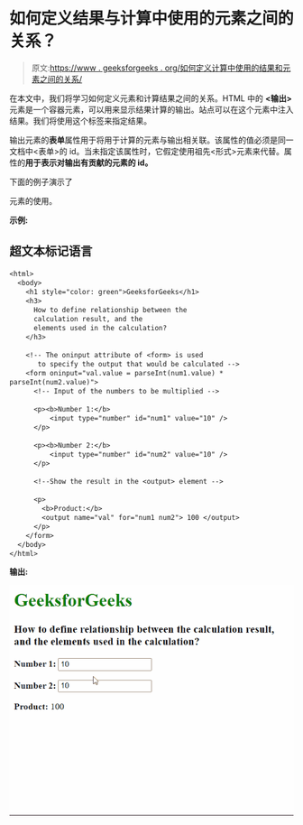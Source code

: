 # 如何定义结果与计算中使用的元素之间的关系？

> 原文:[https://www . geeksforgeeks . org/如何定义计算中使用的结果和元素之间的关系/](https://www.geeksforgeeks.org/how-to-define-relationship-between-the-result-and-the-elements-used-in-the-calculation/)

在本文中，我们将学习如何定义元素和计算结果之间的关系。HTML 中的 **<输出>** 元素是一个容器元素，可以用来显示结果计算的输出。站点可以在这个元素中注入结果。我们将使用这个标签来指定结果。

输出元素的**表单**属性用于将用于计算的元素与输出相关联。该属性的值必须是同一文档中<表单>的 id。当未指定该属性时，它假定使用祖先<形式>元素来代替。属性的**用于表示对输出有贡献的元素的 id。**

下面的例子演示了

<output>元素的使用。</output>

**示例:**

## 超文本标记语言

```htmlhtml
<html>
  <body>
    <h1 style="color: green">GeeksforGeeks</h1>
    <h3>
      How to define relationship between the 
      calculation result, and the
      elements used in the calculation?
    </h3>

    <!-- The oninput attribute of <form> is used
       to specify the output that would be calculated -->
    <form oninput="val.value = parseInt(num1.value) * parseInt(num2.value)">
      <!-- Input of the numbers to be multiplied -->

      <p><b>Number 1:</b> 
          <input type="number" id="num1" value="10" />
      </p>

      <p><b>Number 2:</b> 
          <input type="number" id="num2" value="10" />
      </p>

      <!--Show the result in the <output> element -->

      <p>
        <b>Product:</b>
        <output name="val" for="num1 num2"> 100 </output>
      </p>
    </form>
  </body>
</html>
```

**输出:**

![](img/e957412da70cb11c8f6815e35b587499.png)